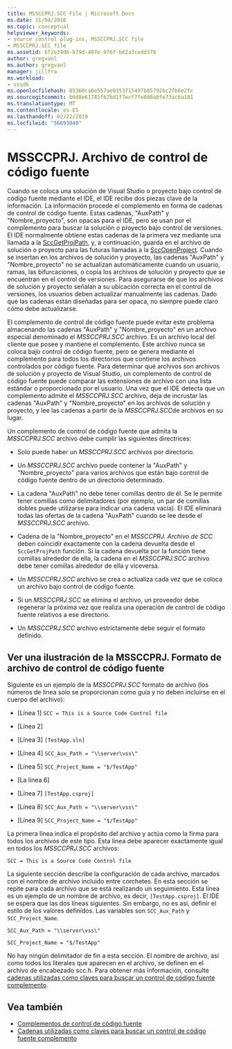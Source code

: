 ```yaml
---
title: MSSCCPRJ.SCC File | Microsoft Docs
ms.date: 11/04/2016
ms.topic: conceptual
helpviewer_keywords:
- source control plug-ins, MSSCCPRJ.SCC file
- MSSCCPRJ.SCC file
ms.assetid: 6f2e39d6-b79d-407e-976f-b62a3cedd378
author: gregvanl
ms.author: gregvanl
manager: jillfra
ms.workload:
- vssdk
ms.openlocfilehash: 05360ca6e557ae0153715497b85792bc2fb6e2fc
ms.sourcegitcommit: b0d8e61745f67bd1f7ecf7fe080a0fe73ac6a181
ms.translationtype: MT
ms.contentlocale: es-ES
ms.lasthandoff: 02/22/2019
ms.locfileid: "56693040"
---
```

# <a name="mssccprjscc-file"></a>MSSCCPRJ. Archivo de control de código fuente
Cuando se coloca una solución de Visual Studio o proyecto bajo control de código fuente mediante el IDE, el IDE recibe dos piezas clave de la información. La información procede el complemento en forma de cadenas de control de código fuente. Estas cadenas, "AuxPath" y "Nombre_proyecto", son opacas para el IDE, pero se usan por el complemento para buscar la solución o proyecto bajo control de versiones. El IDE normalmente obtiene estas cadenas de la primera vez mediante una llamada a la [SccGetProjPath](../extensibility/sccgetprojpath-function.md), y, a continuación, guarda en el archivo de solución o proyecto para las futuras llamadas a la [SccOpenProject](../extensibility/sccopenproject-function.md). Cuando se insertan en los archivos de solución y proyecto, las cadenas "AuxPath" y "Nombre_proyecto" no se actualizan automáticamente cuando un usuario, ramas, las bifurcaciones, o copia los archivos de solución y proyecto que se encuentran en el control de versiones. Para asegurarse de que los archivos de solución y proyecto señalan a su ubicación correcta en el control de versiones, los usuarios deben actualizar manualmente las cadenas. Dado que las cadenas están diseñadas para ser opaca, no siempre puede claro cómo debe actualizarse.

 El complemento de control de código fuente puede evitar este problema almacenando las cadenas "AuxPath" y "Nombre_proyecto" en un archivo especial denominado el *MSSCCPRJ.SCC* archivo. Es un archivo local del cliente que posee y mantiene el complemento. Este archivo nunca se coloca bajo control de código fuente, pero se genera mediante el complemento para todos los directorios que contiene los archivos controlados por código fuente. Para determinar qué archivos son archivos de solución y proyecto de Visual Studio, un complemento de control de código fuente puede comparar las extensiones de archivo con una lista estándar o proporcionado por el usuario. Una vez que el IDE detecta que un complemento admite el *MSSCCPRJ.SCC* archivo, deja de incrustar las cadenas "AuxPath" y "Nombre_proyecto" en los archivos de solución y proyecto, y lee las cadenas a partir de la *MSSCCPRJ.SCC*de archivos en su lugar.

 Un complemento de control de código fuente que admita la *MSSCCPRJ.SCC* archivo debe cumplir las siguientes directrices:

-   Solo puede haber un *MSSCCPRJ.SCC* archivos por directorio.

-   Un *MSSCCPRJ.SCC* archivo puede contener la "AuxPath" y "Nombre_proyecto" para varios archivos que están bajo control de código fuente dentro de un directorio determinado.

-   La cadena "AuxPath" no debe tener comillas dentro de él. Se le permite tener comillas como delimitadores (por ejemplo, un par de comillas dobles puede utilizarse para indicar una cadena vacía). El IDE eliminará todas las ofertas de la cadena "AuxPath" cuando se lee desde el *MSSCCPRJ.SCC* archivo.

-   Cadena de la "Nombre_proyecto" en el *MSSCCPRJ. Archivo de SCC* deben coincidir exactamente con la cadena devuelta desde el `SccGetProjPath` función. Si la cadena devuelta por la función tiene comillas alrededor de ella, la cadena en el *MSSCCPRJ.SCC* archivo debe tener comillas alrededor de ella y viceversa.

-   Un *MSSCCPRJ.SCC* archivo se crea o actualiza cada vez que se coloca un archivo bajo control de código fuente.

-   Si un *MSSCCPRJ.SCC* se elimina el archivo, un proveedor debe regenerar la próxima vez que realiza una operación de control de código fuente relativos a ese directorio.

-   Un *MSSCCPRJ.SCC* archivo estrictamente debe seguir el formato definido.

## <a name="an-illustration-of-the-mssccprjscc-file-format"></a>Ver una ilustración de la MSSCCPRJ. Formato de archivo de control de código fuente
 Siguiente es un ejemplo de la *MSSCCPRJ.SCC* formato de archivo (los números de línea solo se proporcionan como guía y no deben incluirse en el cuerpo del archivo):

- [Línea 1] `SCC = This is a Source Code Control file`

- [Línea 2]

- [Línea 3] `[TestApp.sln]`

- [Línea 4] `SCC_Aux_Path = "\\server\vss\"`

- [Línea 5] `SCC_Project_Name = "$/TestApp"`

- [La línea 6]

- [Línea 7] `[TestApp.csproj]`

- [Línea 8] `SCC_Aux_Path = "\\server\vss\"`

- [Línea 9] `SCC_Project_Name = "$/TestApp"`

 La primera línea indica el propósito del archivo y actúa como la firma para todos los archivos de este tipo. Esta línea debe aparecer exactamente igual en todos los *MSSCCPRJ.SCC* archivos:

 `SCC = This is a Source Code Control file`

 La siguiente sección describe la configuración de cada archivo, marcados con el nombre de archivo incluido entre corchetes. En esta sección se repite para cada archivo que se está realizando un seguimiento. Esta línea es un ejemplo de un nombre de archivo, es decir, `[TestApp.csproj]`. El IDE se espera que las dos líneas siguientes. Sin embargo, no es así, definir el estilo de los valores definidos. Las variables son `SCC_Aux_Path` y `SCC_Project_Name`.

 `SCC_Aux_Path = "\\server\vss\"`

 `SCC_Project_Name = "$/TestApp"`

 No hay ningún delimitador de fin a esta sección. El nombre de archivo, así como todos los literales que aparecen en el archivo, se definen en el archivo de encabezado scc.h. Para obtener más información, consulte [cadenas utilizadas como claves para buscar un control de código fuente complemento](../extensibility/strings-used-as-keys-for-finding-a-source-control-plug-in.md).

## <a name="see-also"></a>Vea también
- [Complementos de control de código fuente](../extensibility/source-control-plug-ins.md)
- [Cadenas utilizadas como claves para buscar un control de código fuente complemento](../extensibility/strings-used-as-keys-for-finding-a-source-control-plug-in.md)